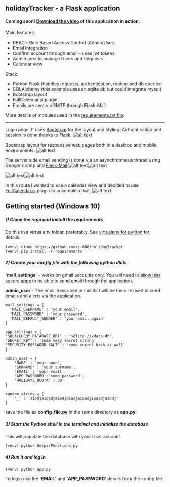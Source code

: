 ## holidayTracker - a Flask application

#### Coming soon! [Download the video]() of this application in action. 


Main features:
+ RBAC - Role Based Access Control (Admin/User)
+ Email integration 
+ Confirm account through email - uses jwt tokens
+ Admin area to manage Users and Requests
+ Calendar view

Stack:
+ Python Flask (handles requests, authentication, routing and db queries)
+ SQLAlchemy (this example uses an sqlite db but could integrate mysql)
+ Bootstrap layout
+ FullCalendar.js plugin
+ Emails are sent via SMTP through Flask-Mail


More details of modules used in the [requirements.txt file](https://github.com/j-000/holidayTracker/blob/master/requirements.txt). 

***

Login page. It uses [Bootstrap](https://getbootstrap.com/) for the layout and styling. Authentication and session is done thanks to Flask.
![alt text](https://github.com/j-000/holidayTracker/tree/master/repo_images/c1.PNG "holidayTacker login page")


Bootstrap layout for responsive web pages both in a desktop and mobile environments.
![alt text](https://github.com/j-000/holidayTracker/tree/master/repo_images/c2.PNG "holidayTracker main area" )


The server side email sending is done via an asynchromnous thread using Google's smtp and [Flask-Mail](https://pythonhosted.org/Flask-Mail/).![alt text](https://github.com/j-000/holidayTracker/tree/master/repo_images/c6.PNG "holidayTracker request sent page" )![alt text](https://github.com/j-000/holidayTracker/tree/master/repo_images/c7.PNG "holidayTracker request confirmation page" )


![alt text](https://github.com/j-000/holidayTracker/tree/master/repo_images/c4.PNG "holidayTracker add user page" )![alt text](https://github.com/j-000/holidayTracker/tree/master/repo_images/c5.PNG "holidayTracker add user confirmation page" )


In this route I wanted to use a calendar view and decided to use [FullCalendar.js](https://fullcalendar.io/) plugin to accomplish that. 
![alt text](https://github.com/j-000/holidayTracker/tree/master/repo_images/c8.PNG "holidayTracker callendar view " )



## Getting started (Windows 10)

##### 1) Clone the repo and install the requirements
Do this in a virtualenv folder, preferably. See [virtualenv for python](https://docs.python-guide.org/dev/virtualenvs/) for details.
```
(venv) clone https://github.com/j-000/holidayTracker
(venv) pip install -r requirements
```

##### 2) Create your config file with the following python dicts
**'mail_settings'** - works on gmail accounts only. You will need to [allow less secure apps](https://myaccount.google.com/lesssecureapps?pli=1) to be able to send email through the application.

**admin_user** - The email described in this dict will be the one used to send emails and alerts via the application.
```
mail_settings = {
  'MAIL_USERNAME' : 'your email',
  'MAIL_PASSWORD' : 'your password',
  'MAIL_DEFAULT_SENDER' : 'your email again'
}

app_settings = {
'SQLALCHEMY_DATABASE_URI' : 'sqlite:///data.db',
'SECRET_KEY' : 'some very secret string',
'SECURITY_PASSWORD_SALT' : 'some secret hash as well'
}

admin_user = {
    'NAME' : 'your name',
    'SURNAME' : 'your surname',
    'EMAIL' : 'your email',
    'APP_PASSWORD':'some password',
    'HOLIDAYS_QUOTA' : 30
}

random_string = {
    '_' : 'aiodjaiosdjaiodjaiodjaiosdjioasdjaiodj'
}
```

save the file as **config_file.py** in the same directory as **app.py**.

##### 3) Start the Python shell in the terminal and initialize the database
This will populate the database with your User account.
```
(venv) python helperFunctions.py
```

##### 4) Run it and log in
```
(venv) python app.py
```
To login use the '**EMAIL**' and '**APP_PASSWORD**' details from the config file.

